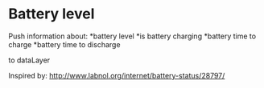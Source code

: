 # Battery level

Push information about:
*battery level
*is battery charging
*battery time to charge
*battery time to discharge

to dataLayer

Inspired by: http://www.labnol.org/internet/battery-status/28797/
